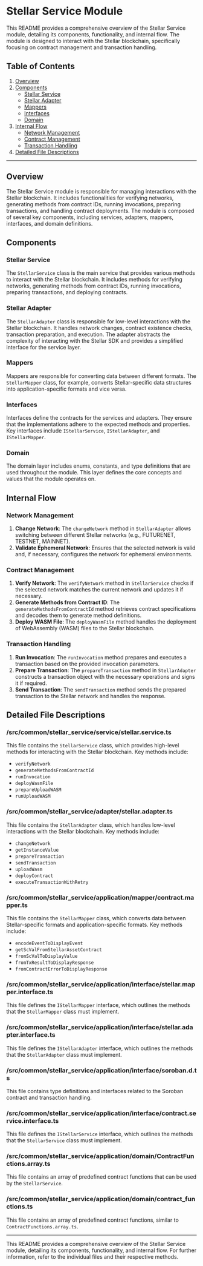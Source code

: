 # Stellar Service Module

This README provides a comprehensive overview of the Stellar Service module, detailing its components, functionality, and internal flow. The module is designed to interact with the Stellar blockchain, specifically focusing on contract management and transaction handling.

## Table of Contents

1. [Overview](#overview)
2. [Components](#components)
   - [Stellar Service](#stellar-service)
   - [Stellar Adapter](#stellar-adapter)
   - [Mappers](#mappers)
   - [Interfaces](#interfaces)
   - [Domain](#domain)
3. [Internal Flow](#internal-flow)
   - [Network Management](#network-management)
   - [Contract Management](#contract-management)
   - [Transaction Handling](#transaction-handling)
4. [Detailed File Descriptions](#detailed-file-descriptions)

---

## Overview

The Stellar Service module is responsible for managing interactions with the Stellar blockchain. It includes functionalities for verifying networks, generating methods from contract IDs, running invocations, preparing transactions, and handling contract deployments. The module is composed of several key components, including services, adapters, mappers, interfaces, and domain definitions.

## Components

### Stellar Service

The `StellarService` class is the main service that provides various methods to interact with the Stellar blockchain. It includes methods for verifying networks, generating methods from contract IDs, running invocations, preparing transactions, and deploying contracts.

### Stellar Adapter

The `StellarAdapter` class is responsible for low-level interactions with the Stellar blockchain. It handles network changes, contract existence checks, transaction preparation, and execution. The adapter abstracts the complexity of interacting with the Stellar SDK and provides a simplified interface for the service layer.

### Mappers

Mappers are responsible for converting data between different formats. The `StellarMapper` class, for example, converts Stellar-specific data structures into application-specific formats and vice versa.

### Interfaces

Interfaces define the contracts for the services and adapters. They ensure that the implementations adhere to the expected methods and properties. Key interfaces include `IStellarService`, `IStellarAdapter`, and `IStellarMapper`.

### Domain

The domain layer includes enums, constants, and type definitions that are used throughout the module. This layer defines the core concepts and values that the module operates on.

## Internal Flow

### Network Management

1. **Change Network**: The `changeNetwork` method in `StellarAdapter` allows switching between different Stellar networks (e.g., FUTURENET, TESTNET, MAINNET).
2. **Validate Ephemeral Network**: Ensures that the selected network is valid and, if necessary, configures the network for ephemeral environments.

### Contract Management

1. **Verify Network**: The `verifyNetwork` method in `StellarService` checks if the selected network matches the current network and updates it if necessary.
2. **Generate Methods from Contract ID**: The `generateMethodsFromContractId` method retrieves contract specifications and decodes them to generate method definitions.
3. **Deploy WASM File**: The `deployWasmFile` method handles the deployment of WebAssembly (WASM) files to the Stellar blockchain.

### Transaction Handling

1. **Run Invocation**: The `runInvocation` method prepares and executes a transaction based on the provided invocation parameters.
2. **Prepare Transaction**: The `prepareTransaction` method in `StellarAdapter` constructs a transaction object with the necessary operations and signs it if required.
3. **Send Transaction**: The `sendTransaction` method sends the prepared transaction to the Stellar network and handles the response.

## Detailed File Descriptions

### /src/common/stellar_service/service/stellar.service.ts

This file contains the `StellarService` class, which provides high-level methods for interacting with the Stellar blockchain. Key methods include:

- `verifyNetwork`
- `generateMethodsFromContractId`
- `runInvocation`
- `deployWasmFile`
- `prepareUploadWASM`
- `runUploadWASM`

### /src/common/stellar_service/adapter/stellar.adapter.ts

This file contains the `StellarAdapter` class, which handles low-level interactions with the Stellar blockchain. Key methods include:

- `changeNetwork`
- `getInstanceValue`
- `prepareTransaction`
- `sendTransaction`
- `uploadWasm`
- `deployContract`
- `executeTransactionWithRetry`

### /src/common/stellar_service/application/mapper/contract.mapper.ts

This file contains the `StellarMapper` class, which converts data between Stellar-specific formats and application-specific formats. Key methods include:

- `encodeEventToDisplayEvent`
- `getScValFromStellarAssetContract`
- `fromScValToDisplayValue`
- `fromTxResultToDisplayResponse`
- `fromContractErrorToDisplayResponse`

### /src/common/stellar_service/application/interface/stellar.mapper.interface.ts

This file defines the `IStellarMapper` interface, which outlines the methods that the `StellarMapper` class must implement.

### /src/common/stellar_service/application/interface/stellar.adapter.interface.ts

This file defines the `IStellarAdapter` interface, which outlines the methods that the `StellarAdapter` class must implement.

### /src/common/stellar_service/application/interface/soroban.d.ts

This file contains type definitions and interfaces related to the Soroban contract and transaction handling.

### /src/common/stellar_service/application/interface/contract.service.interface.ts

This file defines the `IStellarService` interface, which outlines the methods that the `StellarService` class must implement.

### /src/common/stellar_service/application/domain/ContractFunctions.array.ts

This file contains an array of predefined contract functions that can be used by the `StellarService`.

### /src/common/stellar_service/application/domain/contract_functions.ts

This file contains an array of predefined contract functions, similar to `ContractFunctions.array.ts`.

---

This README provides a comprehensive overview of the Stellar Service module, detailing its components, functionality, and internal flow. For further information, refer to the individual files and their respective methods.
